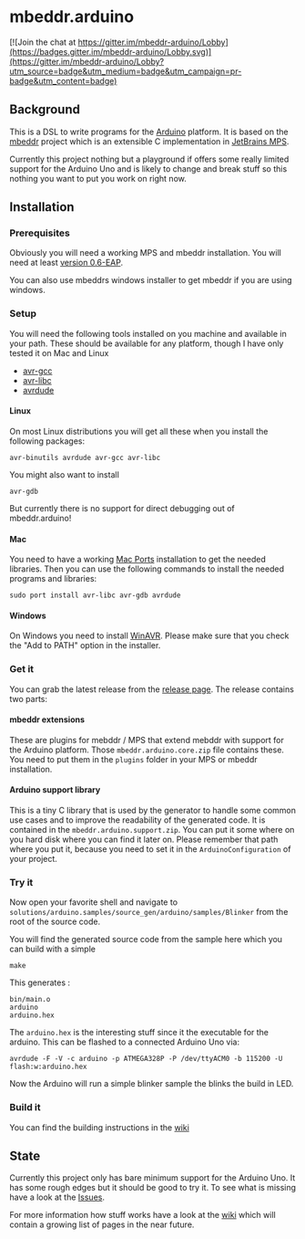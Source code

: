 # mbeddr.arduino

[![Join the chat at https://gitter.im/mbeddr-arduino/Lobby](https://badges.gitter.im/mbeddr-arduino/Lobby.svg)](https://gitter.im/mbeddr-arduino/Lobby?utm_source=badge&utm_medium=badge&utm_campaign=pr-badge&utm_content=badge)

## Background

This is a DSL to write programs for the [Arduino][ar] platform. It is based on the [mbeddr][mbddr] project which is an extensible C implementation in [JetBrains MPS][mps].

Currently this project nothing but a playground if offers some really limited support for the Arduino Uno and is likely to change and break stuff so this nothing you want to put you work on right now.

## Installation

### Prerequisites

Obviously you will need a working MPS and mbeddr installation. You will need at least [version 0.6-EAP](https://github.com/mbeddr/mbeddr.core/releases/tag/0.6-EAP3).


You can also use mbeddrs windows installer to get mbeddr if you are using windows.

### Setup

You will need the following tools installed on you machine and available in your path.
These should be available for any platform, though I have only tested it on Mac and Linux

* [avr-gcc][avrgcc]
* [avr-libc][avrlibc]
* [avrdude][avrdude]

#### Linux

On most Linux distributions you will get all these when you install the following packages:

	avr-binutils avrdude avr-gcc avr-libc

You might also want to install

	avr-gdb

But currently there is no support for direct debugging out of mbeddr.arduino!

#### Mac

You need to have a working [Mac Ports](http://www.macports.org/) installation to get the needed libraries. Then you can use the following commands to install the needed programs and libraries:

    sudo port install avr-libc avr-gdb avrdude


#### Windows

On Windows you need to install [WinAVR][winavr]. Please make sure that you check the "Add to PATH"
option in the installer.

### Get it

You can grab the latest release from the [release page](https://github.com/coolya/mbeddr.arduino/releases).
The release contains two parts:

#### mbeddr extensions

These are plugins for mebddr / MPS that extend mebddr with support for the Arduino platform.
Those `mbeddr.arduino.core.zip` file contains these. You need to put them in the `plugins` folder in
your MPS or mbeddr installation.

#### Arduino support library

This is a tiny C library that is used by the generator to handle some common use cases and to improve
the readability of the generated code. It is contained in the `mbeddr.arduino.support.zip`. You can put
it some where on you hard disk where you can find it later on. Please remember that path where you
put it, because you need to set it in the `ArduinoConfiguration` of your project.

### Try it

Now open your favorite shell and navigate to `solutions/arduino.samples/source_gen/arduino/samples/Blinker` from the root of the source code.

You will find the generated source code from the sample here which you can build with a simple

	make

This generates :

	bin/main.o
	arduino
	arduino.hex

The `arduino.hex` is the interesting stuff since it the executable for the arduino. This can be flashed to a connected Arduino Uno via:

	avrdude -F -V -c arduino -p ATMEGA328P -P /dev/ttyACM0 -b 115200 -U flash:w:arduino.hex

Now the Arduino will run a simple blinker sample the blinks the build in LED.

### Build it

You can find the building instructions in the [wiki](https://github.com/coolya/mbeddr.arduino/wiki/Building)


## State

Currently this project only has bare minimum support for the Arduino Uno. It has some rough edges but it should be good to try it. To see what is missing have a look at the [Issues][issues].

For more information how stuff works have a look at the [wiki][wiki] which will contain a growing list of pages in the near future.

[ar]: http://arduino.cc
[mbddr]: http://mbeddr.com
[mps]: http://jetbrains.com/mps
[avrgcc]: http://gcc.gnu.org/wiki/avr-gcc
[avrlibc]: http://www.nongnu.org/avr-libc/
[avrdude]: http://savannah.nongnu.org/projects/avrdude
[issues]: https://github.com/coolya/mbeddr.arduino/issues
[wiki]: https://github.com/coolya/mbeddr.arduino/wiki
[winavr]: http://sourceforge.net/projects/winavr
